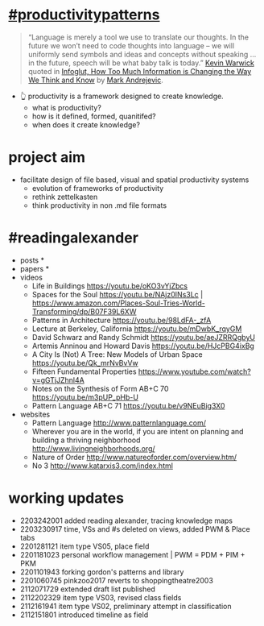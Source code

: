# [#productivitypatterns](https://github.com/users/spatialresearch/projects/1)
> “Language is merely a tool we use to translate our thoughts. In the future we won’t need to code thoughts into language – we will uniformly send symbols and ideas and concepts without speaking … in the future, speech will be what baby talk is today.” [Kevin Warwick](https://www.wired.com/2000/02/warwick/) quoted in [Infoglut, How Too Much Information is Changing the Way We Think and Know](https://www.routledge.com/Infoglut-How-Too-Much-Information-Is-Changing-the-Way-We-Think-and-Know/Andrejevic/p/book/9780415659086) by [Mark Andrejevic](https://research.monash.edu/en/publications/infoglut-how-too-much-information-is-changing-the-way-we-think-an). 
* 👆 productivity is a framework designed to create knowledge. 
  * what is productivity? 
  * how is it defined, formed, quanitifed? 
  * when does it create knowledge?
# project aim
* facilitate design of file based, visual and spatial productivity systems
  * evolution of frameworks of productivity
  * rethink zettelkasten
  * think productivity in non .md file formats
# #readingalexander
* posts
  *  
* papers
  *
* videos
  * Life in Buildings https://youtu.be/oKO3vYjZbcs
  * Spaces for the Soul https://youtu.be/NAjz0INs3Lc | https://www.amazon.com/Places-Soul-Tries-World-Transforming/dp/B07F39L6XW
  * Patterns in Architecture https://youtu.be/98LdFA-_zfA
  * Lecture at Berkeley, California https://youtu.be/mDwbK_rqyGM
  * David Schwarz and Randy Schmidt https://youtu.be/aeJZRRQgbyU 
  * Artemis Anninou and Howard Davis https://youtu.be/HJcPBG4ixBg
  * A City Is (Not) A Tree: New Models of Urban Space https://youtu.be/Qk_mrNvBvVw
  * Fifteen Fundamental Properties https://www.youtube.com/watch?v=gGTjJZhnl4A 
  * Notes on the Synthesis of Form AB+C 70 https://youtu.be/m3pUP_pHb-U 
  * Pattern Language AB+C 71 https://youtu.be/v9NEuBig3X0 
* websites
  * Pattern Language http://www.patternlanguage.com/
  * Wherever you are in the world, if you are intent on planning and building a thriving neighborhood http://www.livingneighborhoods.org/
  * Nature of Order http://www.natureoforder.com/overview.htm/
  * No 3 http://www.katarxis3.com/index.html
# working updates
* 2203242001 added reading alexander, tracing knowledge maps
* 2203230917 time, VSs and #s deleted on views, added PWM & Place tabs
* 2201281121 item type VS05, place field
* 2201181023 personal workflow management | PWM = PDM + PIM + PKM
* 2201101943 forking gordon's patterns and library
* 2201060745 pinkzoo2017 reverts to shoppingtheatre2003
* 2112071729 extended draft list published
* 2112202329 item type VS03, revised class fields
* 2112161941 item type VS02, preliminary attempt in classification
* 2112151801 introduced timeline as field
